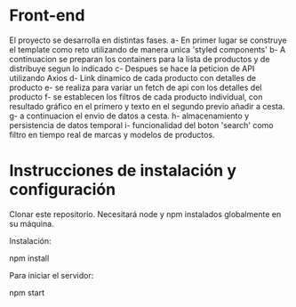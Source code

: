 # Front-end

El proyecto se desarrolla en distintas fases. 
a- En primer lugar se construye el template como reto utilizando de manera unica 'styled components'
b- A continuacion se preparan los containers para la lista de productos y de distribuye segun lo indicado
c- Despues se hace la peticion de API utilizando Axios 
d- Link dinamico de cada producto con detalles de producto 
e- se realiza para variar un fetch de api con los detalles del producto 
f- se establecen los filtros de cada producto individual, con resultado gráfico en el primero y texto en el segundo previo añadir a cesta. 
g- a continuacion el envio de datos a cesta. 
h- almacenamiento  y persistencia de datos temporal 
i- funcionalidad del boton 'search' como filtro en tiempo real de marcas y modelos de productos. 

# Instrucciones de instalación y configuración

Clonar este repositorio. Necesitará node y npm instalados globalmente en su máquina.

Instalación:

npm install

Para iniciar el servidor:

npm start

